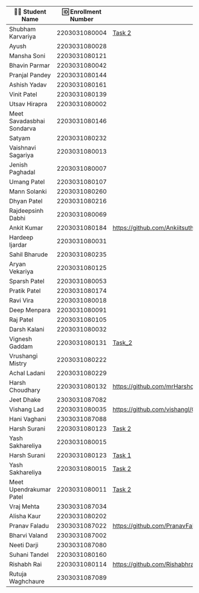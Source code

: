 | 👩‍🎓 Student Name | 🆔 Enrollment Number | Task 2 Script | GitHub Repo |
|-----------------|-------------------|------------|-------------|
| Shubham Karvariya | 2203031080004 |[Task 2](https://github.com/5hubhm/OpenTalkJS/blob/main/index.js) |[Github](https://github.com/5hubhm/OpenTalkJS) |
| Ayush | 2203031080028 | | |
| Mansha Soni | 2203031080121 | | |
| Bhavin Parmar | 2203031080042 | | |
| Pranjal Pandey | 2203031080144 | | |
| Ashish Yadav | 2203031080161 | | |
| Vinit Patel | 2203031080139 | | |
| Utsav Hirapra | 2203031080002 | | |
| Meet Savadasbhai Sondarva | 2203031080146 | | |
| Satyam | 2203031080232 | | |
| Vaishnavi Sagariya | 2203031080013 | | |
| Jenish Paghadal | 2203031080007 | | |
| Umang Patel | 2203031080107 | | |
| Mann Solanki | 2203031080260 | | |
| Dhyan Patel | 2203031080216 | | |
| Rajdeepsinh Dabhi | 2203031080069 | | |
| Ankit Kumar | 2203031080184 | https://github.com/Ankiitsuthar/OpenTalkJS/blob/main/task2.js|https://github.com/Ankiitsuthar/OpenTalkJS |
| Hardeep Ijardar | 2203031080031 | | |
| Sahil Bharude | 2203031080235 | | |
| Aryan Vekariya | 2203031080125 | | |
| Sparsh Patel | 2203031080053 | | |
| Pratik Patel | 2203031080174 | | |
| Ravi Vira | 2203031080018 | | |
| Deep Menpara | 2203031080091 | | |
| Raj Patel | 2203031080105 | | |
| Darsh Kalani | 2203031080032 | | |
| Vignesh Gaddam | 2203031080131 |[Task_2](https://github.com/mrvigneshgaddam/OpenTalkJS/blob/main/main.js) |[GitHub](https://github.com/mrvigneshgaddam/OpenTalkJS) |
| Vrushangi Mistry | 2203031080222 | | |
| Achal Ladani | 2203031080229 | | |
| Harsh Choudhary | 2203031080132 |https://github.com/mrHarshchoudhary/OpenTalkJS/blob/main/second.js |https://github.com/mrHarshchoudhary/OpenTalkJS |
| Jeet Dhake | 2303031087082 | | |
| Vishang Lad | 2203031080035 |https://github.com/vishangl/OpenTalkJS/blob/main/script1.js|https://github.com/vishangl/OpenTalkJS |
| Hani Vaghani | 2303031087088 | | |
| Harsh Surani | 2203031080123 | [Task 2](https://github.com/suraniharsh/GenAI/blob/main/readme.md) | [GenAI](https://github.com/suraniharsh/GenAI) |
| Yash Sakhareliya | 2203031080015 | | |
| Harsh Surani | 2203031080123 | [Task 1](https://github.com/suraniharsh/GenAI/blob/main/Task_1.md) | [GenAI](https://github.com/suraniharsh/GenAI) |
| Yash Sakhareliya | 2203031080015 |[Task 2](https://github.com/YashSakhareliya/OpenTalkJS/blob/main/index.js) |[Github](https://github.com/YashSakhareliya/OpenTalkJS/) |
| Meet Upendrakumar Patel | 2203031080011 |[Task 2](https://github.com/MeetPatel54/OpenTalkJS/blob/main/script.js) |[GitHub](https://github.com/MeetPatel54/OpenTalkJS) |
| Vraj Mehta | 2303031087034 | | |
| Alisha Kaur | 2203031080202 | | |
| Pranav Faladu | 2303031087022 |https://github.com/PranavFaladu/OpenTalkJS/blob/main/script.js|https://github.com/PranavFaladu/OpenTalkJS|
| Bharvi Valand | 2303031087002 | | |
| Neeti Darji | 2303031087080 | | |
| Suhani Tandel | 2203031080160 | | |
| Rishabh Rai | 2203031080114 |https://github.com/Rishabhrai29/OpenTalkJS/blob/main/main.js | https://github.com/Rishabhrai29/OpenTalkJS |
| Rutuja Waghchaure | 2303031087089 | | |
